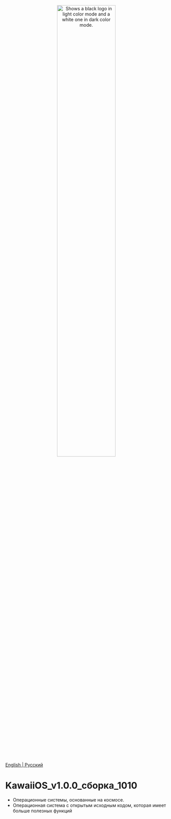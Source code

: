 <p align="center">
  <picture>
    <source media="(prefers-color-scheme: dark)" srcset="https://kawaiiproject.neocities.org/Contents/contents2.png" style="border-radius=15px;">
    <source media="(prefers-color-scheme: light)" srcset="https://kawaiiproject.neocities.org/Contents/contents2.png" style="border-radius=15px;">
    <img width=60% alt="Shows a black logo in light color mode and a white one in dark color mode." src="https://kawaiiproject.neocities.org/Contents/contents2.png" style="border-radius=15px;">
  </picture>
</p> 

<a href="#">English | <a href="https://github.com/pmgdev64/KawaiiOS_v1.0.0_build_1010/blob/Public/README_RU.md">Русский</a>

# KawaiiOS_v1.0.0_сборка_1010
- Операционные системы, основанные на космосе.
- Операционная система с открытым исходным кодом, которая имеет больше полезных функций
